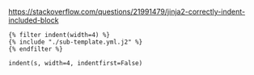 https://stackoverflow.com/questions/21991479/jinja2-correctly-indent-included-block
```
{% filter indent(width=4) %}
{% include "./sub-template.yml.j2" %}
{% endfilter %}
```

```
indent(s, width=4, indentfirst=False)
```